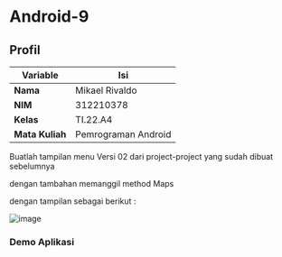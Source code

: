# Android-9
## Profil
| Variable | Isi |
| -------- | --- |
| **Nama** | Mikael Rivaldo |
| **NIM** | 312210378 |
| **Kelas** | TI.22.A4 |
| **Mata Kuliah** | Pemrograman Android |

Buatlah tampilan menu Versi 02 dari project-project yang sudah dibuat sebelumnya 

dengan tambahan memanggil method Maps

dengan tampilan sebagai berikut :

![image](https://github.com/MikaelRivaldo/Android-9/assets/115770247/6961b9d0-2aa8-4f39-9ba8-8ca2a55ae449)

### Demo Aplikasi


